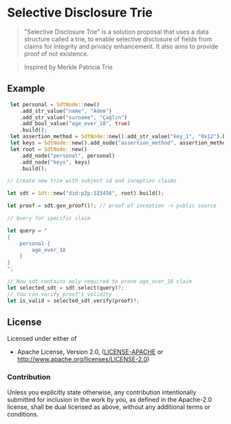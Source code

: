 
# Selective Disclosure Trie

> "Selective Disclosure Trie" is a solution proposal that uses a data structure called a trie, to enable selective disclosure of fields from claims for integrity and privacy enhancement. It also aims to provide proof of not existence.

> Inspired by Merkle Patricia Trie 

## Example

```rust
 let personal = SdtNode::new()
    .add_str_value("name", "Adem")
    .add_str_value("surname", "Çağlın")
    .add_bool_value("age_over_18", true)
    .build();
 let assertion_method = SdtNode::new().add_str_value("key_1", "0x12").build();
 let keys = SdtNode::new().add_node("assertion_method", assertion_method).build();
 let root = SdtNode::new()
    .add_node("personal", personal)
    .add_node("keys", keys)
    .build();

// Create new trie with subject id and inception claims

let sdt = Sdt::new("did:p2p:123456", root).build();

let proof = sdt.gen_proof()?; // proof of inception -> public source

// Query for specific claim 

let query = "
{
    personal {
        age_over_18
    }
}
";

// Now sdt contains only required to prove age_over_18 claim
let selected_sdt = sdt.select(query)?; 
// You can verify proof's validity
let is_valid = selected_sdt.verify(proof)?;

```

## License

Licensed under either of

* Apache License, Version 2.0, ([LICENSE-APACHE](LICENSE-APACHE) or http://www.apache.org/licenses/LICENSE-2.0)

### Contribution

Unless you explicitly state otherwise, any contribution intentionally
submitted for inclusion in the work by you, as defined in the Apache-2.0
license, shall be dual licensed as above, without any additional terms or
conditions.